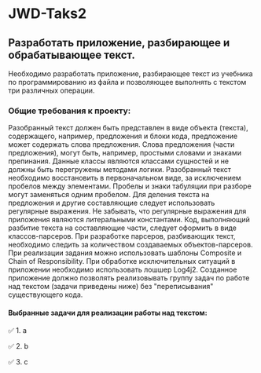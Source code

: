 # JWD-Taks2
## Разработать приложение, разбирающее и обрабатывающее текст.
  Необходимо разработать приложение, разбирающее текст из учебника по программированию из файла и позволяющее выполнять с текстом три различных операции.
### Общие требования к проекту:
  Разобранный текст должен быть представлен в виде объекта (текста), содержащего, например, предложения и блоки кода, предложение может содержать слова предложения. Слова предложения (части предложения), могут быть, например, простыми словами и знаками препинания. Данные классы являются классами сущностей и не должны быть перегружены методами логики.
  Разобранный текст необходимо восстановить в первоначальном виде, за исключением пробелов между элементами. Пробелы и знаки табуляции при разборе могут заменяться одним пробелом.
  Для деления текста на предложения и другие составляющие следует использовать регулярные выражения. Не забывать, что регулярные выражения для приложения являются литеральными константами.
  Код, выполняющий разбитие текста на составляющие части, следует оформить в виде классов-парсеров.
  При разработке парсеров, разбивающих текст, необходимо следить за количеством создаваемых объектов-парсеров.
  При реализации задания можно использовать шаблоны Composite и Chain of Responsibility.
  При обработке исключительных ситуаций в приложении необходимо использовать лошшер Log4j2.
  Созданное приложение должно позволять реализовывать группу задач по работе над текстом (задачи приведены ниже) без "переписывания" существующего кода.
#### Выбранные задачи для реализации работы над текстом:
  :white_check_mark: 1. a
  
  :white_check_mark: 2. b
  
  :white_check_mark: 3. c
  
